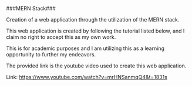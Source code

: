 ###MERN Stack###

Creation of a web application through the utilization of the MERN stack.

This web application is created by following the tutorial listed below, and I claim no right to accept this as my own work.

This is for academic purposes and I am utilizing this as a learning opportunity to further my endeavors.

The provided link is the youtube video used to create this web application.

Link: https://www.youtube.com/watch?v=mrHNSanmqQ4&t=1831s

